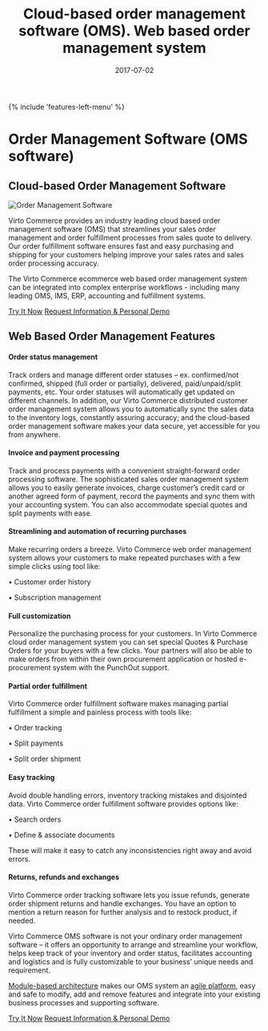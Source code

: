 ﻿---
title: Cloud-based order management software (OMS). Web based order management system
description: Features of cloud-based order management software by Virto Commerce. This web based order management system can be integrated into complex enterprise workflows - including many leading OMS, IMS, ERP systems.
date: 2017-07-02
canonical: https://virtocommerce.com/order-management-software
permalink: order-management-software
ogtitle: Order management software
ogsitename: Virtocommerce
twittercard: summary
twittertitle: Order management software
twitterdescription: Features of order management software by Virto Commerce. This system can be integrated into complex enterprise workflows - including many leading OMS, IMS, ERP. 
twittersite: Virtocommerce
tags:
- order management software
- agile platform
- virto commerce
---
<div class="business-features clearfix __responsive">
    {% include 'features-left-menu' %}
    <div class="business-cnt">
        <div class="head __cart">
            <h1 class="title">Order Management Software (OMS software)</h1>
        </div>
        <h2>Cloud-based Order Management Software</h2>
        <div class="col-w">
            <div class="col __col-30 text">
                <img alt="Order Management Software" src="assets/images/order-management.jpg" />
            </div>
            <div class="col __col-70 text">
                <p>Virto Commerce provides an industry leading cloud based order management software (OMS) that streamlines your sales order management and order fulfillment processes from sales quote to delivery. Our order fulfillment software ensures fast and easy purchasing and shipping for your customers helping improve your sales rates and sales order processing accuracy.</p>
                <p>The Virto Commerce ecommerce web based order management system can be integrated into complex enterprise workflows - including many leading OMS, IMS, ERP, accounting and fulfillment systems.</p>
                <div class="buttons">
			        <a class="button fill" href="/try-now">Try It Now</a>
			        <a class="button fill" href="/contact-us">Request Information & Personal Demo</a>
		        </div>
            </div>
        </div>
		<h2>Web Based Order Management Features</h2>
		<h4>Order status management</h4>
		<p class="text">Track orders and manage different order statuses – ex. confirmed/not confirmed, shipped (full order or partially), delivered, paid/unpaid/split payments, etc. Your order statuses will automatically get updated on different channels. In addition, our Virto Commerce distributed customer order management system allows you to automatically sync the sales data to the inventory logs, constantly assuring accuracy; and the cloud-based order management software makes your data secure, yet accessible for you from anywhere.</p>
		<h4>Invoice and payment processing</h4>
		<p class="text">Track and process payments with a convenient straight-forward order processing software. The sophisticated sales order management system allows you to easily generate invoices, charge customer’s credit card or another agreed form of payment, record the payments and sync them with your accounting system. You can also accommodate special quotes and split payments with ease.</p>
		<h4>Streamlining and automation of recurring purchases</h4>
		<p class="text">Make recurring orders a breeze. Virto Commerce web order management system allows your customers to make repeated purchases with a few simple clicks using tool like:</p>
        <p class="text">•	Customer order history </p>
        <p class="text">•	Subscription management</p>
		<h4>Full customization</h4>
		<p class="text">Personalize the purchasing process for your customers. In Virto Commerce cloud order management system you can set special Quotes & Purchase Orders for your buyers with a few clicks. Your partners will also be able to make orders from within their own procurement application or hosted e-procurement system with the PunchOut support.</p>
    <h4>Partial order fulfillment</h4>
		<p class="text">Virto Commerce order fulfillment software makes managing partial fulfillment a simple and painless process with tools like:</p>
        <p class="text">•	Order tracking </p>
        <p class="text">•	Split payments</p>
        <p class="text">•	Split order shipment</p>
    <h4>Easy tracking</h4>
    <p class="text">Avoid double handling errors, inventory tracking mistakes and disjointed data. Virto Commerce order fulfillment software provides options like:</p>
        <p class="text">•	Search orders</p>
        <p class="text">•	Define & associate documents</p>
    <p class="text">These will make it easy to catch any inconsistencies right away and avoid errors.</p>
    <h4>Returns, refunds and exchanges</h4>
    <p class="text">Virto Commerce order tracking software lets you issue refunds, generate order shipment returns and handle exchanges. You have an option to mention a return reason for further analysis and to restock product, if needed.</p>
    <p></p>
    <p class="text">Virto Commerce OMS software is not your ordinary order management software – it offers an opportunity to arrange and streamline your workflow, helps keep track of your inventory and order status, facilitates accounting and logistics and is fully customizable to your business’ unique needs and requirement.</p>
		<p class="text"><a href="{{ '/features/for-business-professionals' | absolute_url }}">Module-based architecture</a> makes our OMS system an <a href="{{ '/glossary/agile-software-platform' | absolute_url }}">agile platform</a>, easy and safe to modify, add and remove features and integrate into your existing business processes and supporting software.</p>
		<div class="buttons">
			<a class="button fill" href="/try-now">Try It Now</a>
			<a class="button fill" href="/contact-us">Request Information & Personal Demo</a>
		</div>
    </div>
</div>
